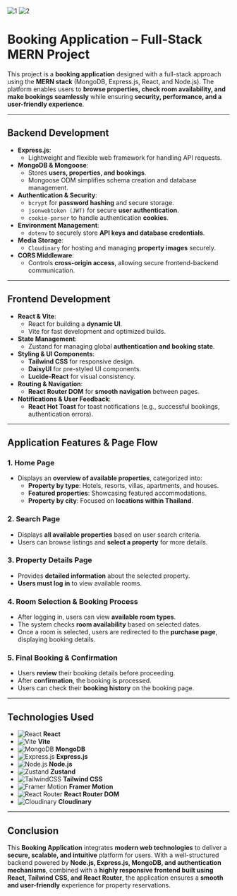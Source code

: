 ![1](https://github.com/user-attachments/assets/82941125-4a11-44bf-a1d7-faeda344c9a4)
![2](https://github.com/user-attachments/assets/0efb82aa-403e-4ff4-b8f5-d20a98e85758)



# **Booking Application – Full-Stack MERN Project**  

This project is a **booking application** designed with a full-stack approach using the **MERN stack** (MongoDB, Express.js, React, and Node.js). The platform enables users to **browse properties, check room availability, and make bookings seamlessly** while ensuring **security, performance, and a user-friendly experience**.  

---

## **Backend Development**  

- **Express.js**:  
  - Lightweight and flexible web framework for handling API requests.  
- **MongoDB & Mongoose**:  
  - Stores **users, properties, and bookings**.  
  - Mongoose ODM simplifies schema creation and database management.  
- **Authentication & Security**:  
  - `bcrypt` for **password hashing** and secure storage.  
  - `jsonwebtoken (JWT)` for secure **user authentication**.  
  - `cookie-parser` to handle authentication **cookies**.  
- **Environment Management**:  
  - `dotenv` to securely store **API keys and database credentials**.  
- **Media Storage**:  
  - `Cloudinary` for hosting and managing **property images** securely.  
- **CORS Middleware**:  
  - Controls **cross-origin access**, allowing secure frontend-backend communication.  

---

## **Frontend Development**  

- **React & Vite**:  
  - React for building a **dynamic UI**.  
  - Vite for fast development and optimized builds.  
- **State Management**:  
  - Zustand for managing global **authentication and booking state**.  
- **Styling & UI Components**:  
  - **Tailwind CSS** for responsive design.  
  - **DaisyUI** for pre-styled UI components.  
  - **Lucide-React** for visual consistency.  
- **Routing & Navigation**:  
  - **React Router DOM** for **smooth navigation** between pages.  
- **Notifications & User Feedback**:  
  - **React Hot Toast** for toast notifications (e.g., successful bookings, authentication errors).  

---

## **Application Features & Page Flow**  

### **1. Home Page**  
- Displays an **overview of available properties**, categorized into:  
  - **Property by type**: Hotels, resorts, villas, apartments, and houses.  
  - **Featured properties**: Showcasing featured accommodations.  
  - **Property by city**: Focused on **locations within Thailand**.  

### **2. Search Page**  
- Displays **all available properties** based on user search criteria.  
- Users can browse listings and **select a property** for more details.  

### **3. Property Details Page**  
- Provides **detailed information** about the selected property.  
- **Users must log in** to view available rooms.  

### **4. Room Selection & Booking Process**  
- After logging in, users can view **available room types**.  
- The system checks **room availability** based on selected dates.  
- Once a room is selected, users are redirected to the **purchase page**, displaying booking details.  

### **5. Final Booking & Confirmation**  
- Users **review** their booking details before proceeding.  
- After **confirmation**, the booking is processed.  
- Users can check their **booking history** on the booking page.  

---

## **Technologies Used**  

- ![React](https://img.shields.io/badge/-React-61DAFB?logo=react&logoColor=black&style=flat) **React**  
- ![Vite](https://img.shields.io/badge/-Vite-646CFF?logo=vite&logoColor=white&style=flat) **Vite**  
- ![MongoDB](https://img.shields.io/badge/-MongoDB-47A248?logo=mongodb&logoColor=white&style=flat) **MongoDB**  
- ![Express.js](https://img.shields.io/badge/-Express.js-000000?logo=express&logoColor=white&style=flat) **Express.js**  
- ![Node.js](https://img.shields.io/badge/-Node.js-43853D?logo=node.js&logoColor=white&style=flat) **Node.js**  
- ![Zustand](https://img.shields.io/badge/-Zustand-FF9F00?logo=zustand&logoColor=black&style=flat) **Zustand**  
- ![TailwindCSS](https://img.shields.io/badge/-Tailwind%20CSS-38B2AC?logo=tailwindcss&logoColor=white&style=flat) **Tailwind CSS**  
- ![Framer Motion](https://img.shields.io/badge/-Framer%20Motion-FF4154?logo=framer&logoColor=white&style=flat) **Framer Motion**  
- ![React Router](https://img.shields.io/badge/-React%20Router-DCDCDC?logo=reactrouter&logoColor=black&style=flat) **React Router DOM**  
- ![Cloudinary](https://img.shields.io/badge/-Cloudinary-F2B94A?logo=cloudinary&logoColor=black&style=flat) **Cloudinary**  

---

## **Conclusion**  

This **Booking Application** integrates **modern web technologies** to deliver a **secure, scalable, and intuitive** platform for users. With a well-structured backend powered by **Node.js, Express.js, MongoDB, and authentication mechanisms**, combined with a **highly responsive frontend built using React, Tailwind CSS, and React Router**, the application ensures a **smooth and user-friendly** experience for property reservations.  
